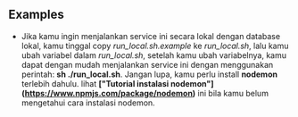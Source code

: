 ## Examples

- Jika kamu ingin menjalankan service ini secara lokal dengan database lokal, kamu tinggal copy *run_local.sh.example* ke *run_local.sh*, lalu kamu ubah variabel dalam *run_local.sh*, setelah kamu ubah variabelnya, kamu dapat dengan mudah menjalankan service ini dengan menggunakan perintah: **sh ./run_local.sh**. Jangan lupa, kamu perlu install **nodemon** terlebih dahulu. lihat **["Tutorial instalasi nodemon"] (https://www.npmjs.com/package/nodemon)** ini bila kamu belum mengetahui cara instalasi nodemon.